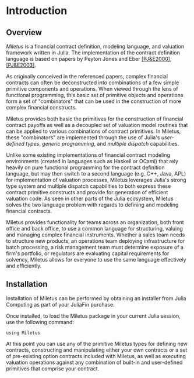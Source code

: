 # Introduction

## Overview

*Miletus* is a financial contract definition, modeling language, and valuation framework written in Julia.  The implementation of the contract definition language is based on papers by Peyton Jones and Eber [[PJ&E2000]](http://research.microsoft.com/en-us/um/people/simonpj/Papers/financial-contracts/contracts-icfp.htm),[[PJ&E2003]](http://citeseerx.ist.psu.edu/viewdoc/summary?doi=10.1.1.14.7885).

As originally conceived in the referenced papers, complex financial contracts can often be deconstructed into combinations of a few simple primitive components and operations.   When viewed through the lens of functional programming, this basic set of primitive objects and operations form a set of "combinators" that can be used in the construction of more complex financial constructs.

Miletus provides both basic the primitives for the construction of financial contract payoffs as well as a decoupled set of valuation model routines that can be applied to various combinations of contract primitives.  In Miletus, these "combinators" are implemented through the use of Julia's *user-defined types*, *generic programming*, and *multiple dispatch* capabilities.

Unlike some existing implementations of financial contract modeling environments (created in languages such as Haskell or OCaml) that rely heavily on pure functional programming for the contract definition language, but may then switch to a second language (e.g. C++, Java, APL) for implementation of valuation processes, Miletus leverages Julia's strong type system and multiple dispatch capabilities to both express these contract primitive constructs and provide for generation of efficient valuation code.  As seen in other parts of the Julia ecosystem, Miletus solves the two language problem with regards to defining and modeling financial contracts.

Miletus provides functionality for teams across an organization, both front office and back office, to use a common language for structuring, valuing and managing complex financial instruments.  Whether a sales team needs to structure new products, an operations team deploying infrastructure for batch processing, a risk management team must determine exposure of a firm's portfolio, or regulators are evaluating capital requirements for solvency, Miletus allows for everyone to use the same language effectively and efficiently.

## Installation

Installation of Miletus can be performed by obtaining an installer from Julia Computing as part of your JuliaFin purchase.

Once installed, to load the Miletus package in your current Julia session, use the following command:

```@example
using Miletus
```

At this point you can use any of the primitive Miletus types for defining new contracts, constructing and manipulating either your own contracts or a set of pre-existing option contracts included with Miletus, as well as executing valuation operations against any combination of built-in and user-defined primitives that comprise your contract.
